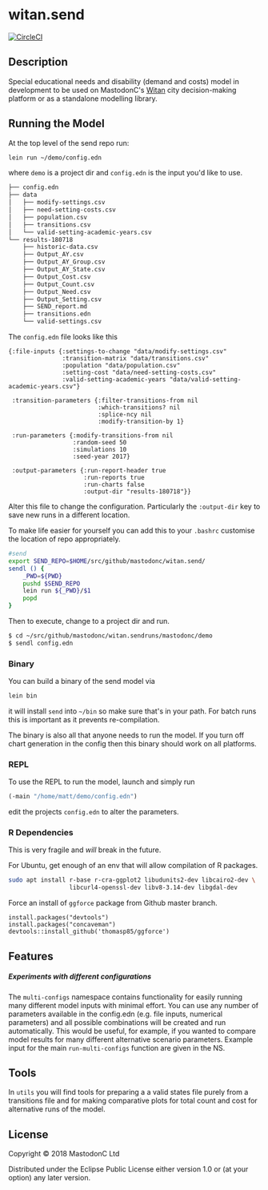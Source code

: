 # witan.send

[![CircleCI](https://circleci.com/gh/MastodonC/witan.send.svg?style=svg)](https://circleci.com/gh/MastodonC/witan.send)

## Description

Special educational needs and disability (demand and costs) model in development to be used on MastodonC's [Witan](http://www.mastodonc.com/products/witan/) city decision-making platform or as a standalone modelling library.

## Running the Model

At the top level of the send repo run:

``` bash
lein run ~/demo/config.edn
```

where `demo` is a project dir and `config.edn` is the input you'd like to use.

``` bash
├── config.edn
├── data
│   ├── modify-settings.csv
│   ├── need-setting-costs.csv
│   ├── population.csv
│   ├── transitions.csv
│   └── valid-setting-academic-years.csv
└── results-180718
    ├── historic-data.csv
    ├── Output_AY.csv
    ├── Output_AY_Group.csv
    ├── Output_AY_State.csv
    ├── Output_Cost.csv
    ├── Output_Count.csv
    ├── Output_Need.csv
    ├── Output_Setting.csv
    ├── SEND_report.md
    ├── transitions.edn
    └── valid-settings.csv
```

The `config.edn` file looks like this

``` edn
{:file-inputs {:settings-to-change "data/modify-settings.csv" 
               :transition-matrix "data/transitions.csv" 
               :population "data/population.csv"
               :setting-cost "data/need-setting-costs.csv" 
               :valid-setting-academic-years "data/valid-setting-academic-years.csv"}

 :transition-parameters {:filter-transitions-from nil
                         :which-transitions? nil
                         :splice-ncy nil
                         :modify-transition-by 1}

 :run-parameters {:modify-transitions-from nil
                  :random-seed 50
                  :simulations 10
                  :seed-year 2017}

 :output-parameters {:run-report-header true
                     :run-reports true
                     :run-charts false
                     :output-dir "results-180718"}}
```

Alter this file to change the configuration. Particularly the
`:output-dir` key to save new runs in a different location.

To make life easier for yourself you can add this to your `.bashrc`
customise the location of repo appropriately.

``` bash
#send
export SEND_REPO=$HOME/src/github/mastodonc/witan.send/
sendl () {
    _PWD=${PWD}
    pushd $SEND_REPO
    lein run ${_PWD}/$1
    popd
}
```

Then to execute, change to a project dir and run.

``` bash
$ cd ~/src/github/mastodonc/witan.sendruns/mastodonc/demo
$ sendl config.edn
```

### Binary

You can build a binary of the send model via

``` bash
lein bin
```

it will install `send` into `~/bin` so make sure that's in your
path. For batch runs this is important as it prevents re-compilation.

The binary is also all that anyone needs to run the model.  If you
turn off chart generation in the config then this binary should work
on all platforms.


### REPL

To use the REPL to run the model, launch and simply run

``` clojure
(-main "/home/matt/demo/config.edn")
```

edit the projects `config.edn` to alter the parameters.

### R Dependencies

This is very fragile and *will* break in the future.

For Ubuntu, get enough of an env that will allow compilation of R
packages.

``` bash
sudo apt install r-base r-cra-ggplot2 libudunits2-dev libcairo2-dev \
                 libcurl4-openssl-dev libv8-3.14-dev libgdal-dev
```

Force an install of `ggforce` package from Github master branch.

``` rscript
install.packages("devtools")
install.packages("concaveman")
devtools::install_github('thomasp85/ggforce')
```
## Features

##### Experiments with different configurations

The `multi-configs` namespace contains functionality for easily running many different model
inputs with minimal effort. You can use any number of parameters available in the 
config.edn (e.g. file inputs, numerical parameters) and all possible combinations will be created 
and  run automatically. This would be useful, for example, if you wanted to compare model results 
for many different alternative scenario parameters. Example input for the main `run-multi-configs` 
function are given in the NS.

## Tools
 
 In `utils` you will find tools for preparing a a valid states file purely from a transitions file and for making comparative plots for total count and cost for alternative runs of the model.

## License

Copyright © 2018 MastodonC Ltd

Distributed under the Eclipse Public License either version 1.0 or (at
your option) any later version.
